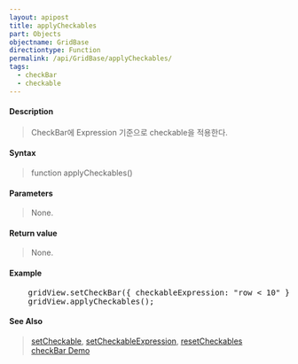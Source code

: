 ```yaml
---
layout: apipost
title: applyCheckables
part: Objects
objectname: GridBase
directiontype: Function
permalink: /api/GridBase/applyCheckables/
tags:
  - checkBar
  - checkable
---
```



#### Description

> CheckBar에 Expression 기준으로 checkable을 적용한다.

#### Syntax

> function applyCheckables()

#### Parameters

> None.

#### Return value

> None.

#### Example

<pre class="prettyprint">
    gridView.setCheckBar({ checkableExpression: "row < 10" });
    gridView.applyCheckables();
</pre>

#### See Also
> [setCheckable](/api/GridBase/setCheckable), [setCheckableExpression](/api/GridBase/setCheckableExpression), [resetCheckables](/api/GridBase/resetCheckables)  
> [checkBar Demo](http://demo.realgrid.com/Demo/CheckBar)